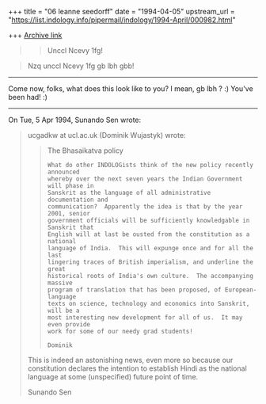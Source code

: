 +++
title = "06 leanne seedorff"
date = "1994-04-05"
upstream_url = "https://list.indology.info/pipermail/indology/1994-April/000982.html"

+++
[Archive link](https://list.indology.info/pipermail/indology/1994-April/000982.html)

> > Unccl Ncevy 1fg!

> Nzq unccl Ncevy 1fg gb lbh gbb!

*****************
Come now, folks, what does this look like to you?   I mean, gb lbh ?  :)
You've been had!  :)
*****************

On Tue, 5 Apr 1994, Sunando Sen wrote:

> ucgadkw at ucl.ac.uk (Dominik Wujastyk) wrote:
> 
> > The Bhasaikatva policy
> > ~~~~~~~~~~~~~~~~~~~~~~
> > What do other INDOLOGists think of the new policy recently announced
> > whereby over the next seven years the Indian Government will phase in
> > Sanskrit as the language of all administrative documentation and
> > communication?  Apparently the idea is that by the year 2001, senior
> > government officials will be sufficiently knowledgable in Sanskrit that
> > English will at last be ousted from the constitution as a national
> > language of India.  This will expunge once and for all the last
> > lingering traces of British imperialism, and underline the great
> > historical roots of India's own culture.  The accompanying massive
> > program of translation that has been proposed, of European-language
> > texts on science, technology and economics into Sanskrit, will be a
> > most interesting new development for all of us.  It may even provide
> > work for some of our needy grad students!
> > 
> > Dominik
> 
> This is indeed an astonishing news, even more so because our 
> constitution declares the intention to establish Hindi as the national 
> language at some (unspecified) future point of time.
> 
> 
> 
> Sunando Sen
>  
> 





